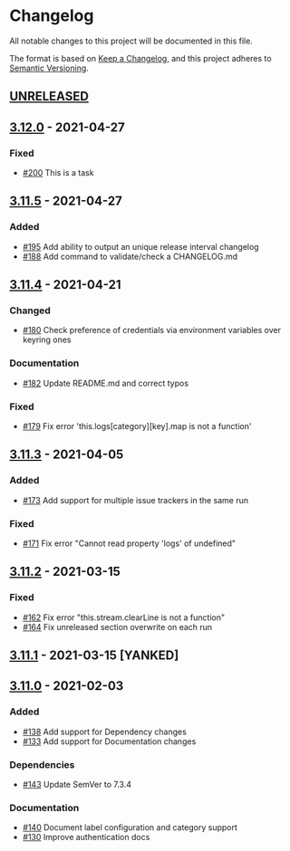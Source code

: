 # Changelog

All notable changes to this project will be documented in this file.

The format is based on [Keep a Changelog](https://keepachangelog.com/en/1.0.0/),
and this project adheres to [Semantic Versioning](https://semver.org/spec/v2.0.0.html).

## [UNRELEASED]

## [3.12.0] - 2021-04-27

### Fixed

- [#200](https://github.com/inditex/changelog-drafter/issues/200) This is a task

## [3.11.5] - 2021-04-27

### Added

- [#195](https://github.com/inditex/changelog-drafter/issues/195) Add ability to output an unique release interval changelog
- [#188](https://github.com/inditex/changelog-drafter/issues/188) Add command to validate/check a CHANGELOG.md

## [3.11.4] - 2021-04-21

### Changed

- [#180](https://github.com/inditex/changelog-drafter/issues/180) Check preference of credentials via environment variables over keyring ones

### Documentation

- [#182](https://github.com/inditex/changelog-drafter/issues/182) Update README.md and correct typos

### Fixed

- [#179](https://github.com/inditex/changelog-drafter/issues/179) Fix error 'this.logs[category][key].map is not a function'

## [3.11.3] - 2021-04-05

### Added

- [#173](https://github.com/inditex/changelog-drafter/issues/173) Add support for multiple issue trackers in the same run

### Fixed

- [#171](https://github.com/inditex/changelog-drafter/issues/171) Fix error "Cannot read property 'logs' of undefined"

## [3.11.2] - 2021-03-15

### Fixed

- [#162](https://github.com/inditex/changelog-drafter/issues/162) Fix error "this.stream.clearLine is not a function"
- [#164](https://github.com/inditex/changelog-drafter/issues/164) Fix unreleased section overwrite on each run

## [3.11.1] - 2021-03-15 [YANKED]

## [3.11.0] - 2021-02-03

### Added

- [#138](https://github.com/inditex/changelog-drafter/issues/138) Add support for Dependency changes
- [#133](https://github.com/inditex/changelog-drafter/issues/133) Add support for Documentation changes

### Dependencies

- [#143](https://github.com/inditex/changelog-drafter/issues/143) Update SemVer to 7.3.4

### Documentation

- [#140](https://github.com/inditex/changelog-drafter/issues/140) Document label configuration and category support
- [#130](https://github.com/inditex/changelog-drafter/issues/130) Improve authentication docs

[UNRELEASED]: (https:/link/)
[3.12.0]: (https:/link/)
[3.11.5]: (https:/link/)
[3.11.4]: (https:/link/)
[3.11.3]: (https:/link/)
[3.11.2]: (https:/link/)
[3.11.1]: (https:/link/)
[3.11.0]: (https:/link/)
